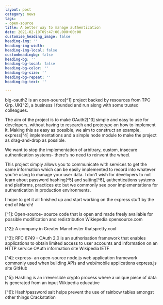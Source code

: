 ```yaml
---
layout: post
category: news
tags:
- open-source
title: A better way to manage authentication
date: 2021-02-10T09:47:00.000+00:00
customise_heading_image: false
heading-img: ''
heading-img-width: 
heading-img-local: false
customheadingbg: false
heading-bg: ''
heading-bg-local: false
heading-bg-color: ''
heading-bg-size: ''
heading-bg-repeat: ''
heading-bg-text: ''

---
```

big-oauth2 is an open-source\[^1\] project backed by resources from TPC Grp. UK\[^2\], a business I founded and run along with some trusted colleagues.

The aim of the project is to make OAuth2\[^3\] simple and easy to use for developers, without having to research and prototype on how to implement it. Making this as easy as possible, we aim to construct an example, express\[^4\] implementations and a simple node module to make the project as drag-and-drop as possible.

We want to stop the implementation of arbitrary, custom, insecure authentication systems- there's no need to reinvent the wheel.

This project simply allows you to communicate with services to get the same information which can be easily implemented to record into whatever you're using to manage your user data. I don't wish for developers to not learn about password hashing\[^5\] and salting\[^6\], authentications systems and platforms, practices etc but we commonly see poor implementations for authentication in production environments.

I hope to get it all finished up and start working on the express stuff by the end of March!

\[^1\]: Open-source- source code that is open and made freely available for possible modification and redistribution Wikiepedia opensource.com

\[^2\]: A company in Greater Manchester thatspretty.cool

\[^3\]: RFC 6749 - OAuth 2.0 is an authorisation framework that enables applications to obtain limited access to user accounts and information on an HTTP service OAuth information site Wikipedia IETF

\[^4\]: express- an open-source node.js web application framework commonly used when building APIs and web/mobile applications express.js site GitHub

\[^5\]: Hashing is an irreversible crypto process where a unique piece of data is generated from an input Wikipedia educative

\[^6\]: Hash/password salt helps prevent the use of rainbow tables amongst other things Crackstation
